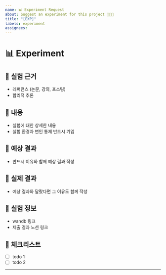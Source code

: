 ```yaml
---
name: 📊 Experiment Request
about: Suggest an experiment for this project 🧑🏻‍🔬
title: "[EXP]"
labels: experiment
assignees:
---
```

# 📊 Experiment

## 🥚 실험 근거

- 레퍼런스 (논문, 강의, 포스팅)
- 합리적 추론

## 📎 내용

- 실험에 대한 상세한 내용
- 실험 환경과 변인 통제 반드시 기입

## 🐣 예상 결과

- 반드시 이유와 함께 예상 결과 작성

## 🍳 실제 결과

- 예상 결과와 달랐다면 그 이유도 함께 작성

## 📝 실험 정보

- wandb 링크
- 제출 결과 노션 링크

## 📌 체크리스트

- [ ] todo 1
- [ ] todo 2

---

